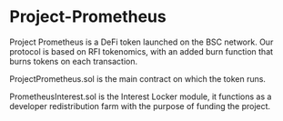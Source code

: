 # Project-Prometheus
Project Prometheus is a DeFi token launched on the BSC network. Our protocol is based on RFI tokenomics, with an added burn function that burns tokens on each transaction. 

ProjectPrometheus.sol is the main contract on which the token runs.

PrometheusInterest.sol is the Interest Locker module, it functions as a developer redistribution farm with the purpose of funding the project.
